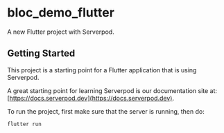 # bloc_demo_flutter

A new Flutter project with Serverpod.

## Getting Started

This project is a starting point for a Flutter application that is using
Serverpod.

A great starting point for learning Serverpod is our documentation site at:
[https://docs.serverpod.dev](https://docs.serverpod.dev).

To run the project, first make sure that the server is running, then do:

    flutter run
